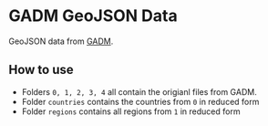 # GADM GeoJSON Data

GeoJSON data from [GADM](gadm.org/download_country.html).

## How to use

- Folders `0, 1, 2, 3, 4` all contain the origianl files from GADM.
- Folder `countries` contains the countries from `0` in reduced form
- Folder `regions` contains all regions from `1` in reduced form

